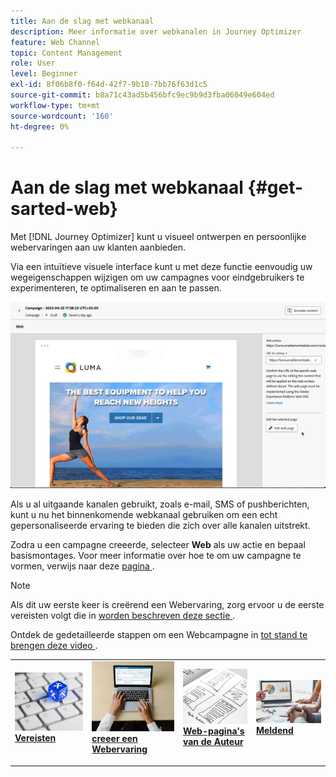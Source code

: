 ```yaml
---
title: Aan de slag met webkanaal
description: Meer informatie over webkanalen in Journey Optimizer
feature: Web Channel
topic: Content Management
role: User
level: Beginner
exl-id: 8f06b8f0-f64d-42f7-9b10-7bb76f63d1c5
source-git-commit: b8a71c43ad5b456bfc9ec9b9d3fba06049e604ed
workflow-type: tm+mt
source-wordcount: '160'
ht-degree: 0%

---
```


# Aan de slag met webkanaal {#get-sarted-web}

Met [!DNL Journey Optimizer] kunt u visueel ontwerpen en persoonlijke webervaringen aan uw klanten aanbieden.

Via een intuïtieve visuele interface kunt u met deze functie eenvoudig uw wegeigenschappen wijzigen om uw campagnes voor eindgebruikers te experimenteren, te optimaliseren en aan te passen.

![](../rn/assets/do-not-localize/web-authoring.gif)


Als u al uitgaande kanalen gebruikt, zoals e-mail, SMS of pushberichten, kunt u nu het binnenkomende webkanaal gebruiken om een echt gepersonaliseerde ervaring te bieden die zich over alle kanalen uitstrekt.

Zodra u een campagne creeerde, selecteer **Web** als uw actie en bepaal basismontages. Voor meer informatie over hoe te om uw campagne te vormen, verwijs naar deze [ pagina ](../campaigns/create-campaign.md#configure).

>[!NOTE]
>
>Als dit uw eerste keer is creërend een Webervaring, zorg ervoor u de eerste vereisten volgt die in [ worden beschreven deze sectie ](web-prerequisites.md).

Ontdek de gedetailleerde stappen om een Webcampagne in [ tot stand te brengen deze video ](create-web.md#video).

<table style="table-layout:fixed"><tr style="border: 0;">
<td>
<a href="web-prerequisites.md">
<img alt="Lood" src="../assets/do-not-localize/web-prerequisites.jpg">
</a>
<div><a href="web-prerequisites.md"><strong>Vereisten</strong>
</div>
<p>
</td>
<td>
<a href="create-web.md">
<img alt="Onfrequent" src="../assets/do-not-localize/web-create.jpg">
</a>
<div>
<a href="create-web.md"><strong> creeer een Webervaring </strong></a>
</div>
<p></td>
<td>
<a href="edit-web-content.md">
<img alt="Validatie" src="../assets/do-not-localize/web-design.jpg">
</a>
<div>
<a href="edit-web-content.md"><strong> Web-pagina's van de Auteur </strong></a>
</div>
<p>
</td>
<td>
<a href="monitor-web-campaigns.md">
<img alt="Validatie" src="../assets/do-not-localize/web-reporting.jpg">
</a>
<div>
<a href="monitor-web-campaigns.md"><strong> Meldend </strong></a>
</div>
<p>
</td>
</tr></table>


